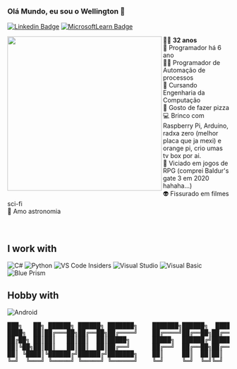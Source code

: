                                                                                                                
### Olá Mundo, eu sou o Wellington 👋

[![Linkedin Badge](https://img.shields.io/badge/-Linkedin-blue?logo=Linkedin&logoColor=white&link=https://www.linkedin.com/in/wellington-juvenal-ferreira-fonseca-a4b01a67/)](https://www.linkedin.com/in/wellington-juvenal-ferreira-fonseca-a4b01a67/)
[![MicrosoftLearn Badge](https://img.shields.io/badge/-Microsoft-Learn?logo=Microsoft&logoColor=white&link=https://docs.microsoft.com/pt-br/users/w-fonseca/)](https://docs.microsoft.com/pt-br/users/w-fonseca/)

<img src="https://user-images.githubusercontent.com/64553168/101780128-e25aa080-3ad4-11eb-9e42-94745e935bcb.gif" align="left" width="350">
  
👨‍🦲 **32 anos** <br>
👶 Programador há 6 ano <br>
👨‍💻 Programador de Automação de processos <br>
🤖 Cursando Engenharia da Computação <br>
🍕 Gosto de fazer pizza <br>
💻 Brinco com Raspberry Pi, Arduino, radxa zero (melhor placa que ja mexi) e orange pi, crio umas tv box por ai. <br>
🎲 Viciado em jogos de RPG (comprei Baldur's gate 3 em 2020 hahaha...) <br>
👽 Fissurado em filmes sci-fi <br>
🌌 Amo astronomia <br>
<br>
<br>
## I work with ##

![C#](https://img.shields.io/badge/c%23-%23239120.svg?style=for-the-badge&logo=csharp&logoColor=white)
![Python](https://img.shields.io/badge/python-3670A0?style=for-the-badge&logo=python&logoColor=ffdd54)
![VS Code Insiders](https://img.shields.io/badge/Visual%20Studio%20Code-35b393.svg?style=for-the-badge&logo=visual-studio-code&logoColor=white)
![Visual Studio](https://img.shields.io/badge/Visual%20Studio-5C2D91.svg?style=for-the-badge&logo=visual-studio&logoColor=white)
![Visual Basic](https://img.shields.io/badge/Visual%20Basic-007ACC.svg?style=for-the-badge&logo=visual-basic&logoColor=white)
![Blue Prism](https://img.shields.io/badge/Blue%20Prism-darkblue?style=for-the-badge&logo=Prisma&logoColor=white)
<br>
## Hobby with ##

![Android](https://img.shields.io/badge/Android-3DDC84?style=for-the-badge&logo=android&logoColor=white)
<br>
<pre>
███╗   ██╗ ██████╗ ██████╗ ███████╗    ███████╗██████╗  █████╗ ███╗   ███╗███████╗
████╗  ██║██╔═══██╗██╔══██╗██╔════╝    ██╔════╝██╔══██╗██╔══██╗████╗ ████║██╔════╝
██╔██╗ ██║██║   ██║██║  ██║█████╗      █████╗  ██████╔╝███████║██╔████╔██║█████╗  
██║╚██╗██║██║   ██║██║  ██║██╔══╝      ██╔══╝  ██╔══██╗██╔══██║██║╚██╔╝██║██╔══╝  
██║ ╚████║╚██████╔╝██████╔╝███████╗    ██║     ██║  ██║██║  ██║██║ ╚═╝ ██║███████╗
╚═╝  ╚═══╝ ╚═════╝ ╚═════╝ ╚══════╝    ╚═╝     ╚═╝  ╚═╝╚═╝  ╚═╝╚═╝     ╚═╝╚══════╝
</pre>

